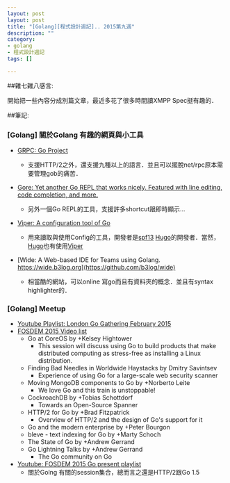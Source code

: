 ```yaml
---
layout: post
layout: post
title: "[Golang][程式設計週記].. 2015第九週"
description: ""
category: 
- golang
- 程式設計週記
tags: []

---
```


##雜七雜八感言:

開始把一些內容分成別篇文章，最近多花了很多時間讀XMPP Spec挺有趣的． 

##筆記:



### [Golang] 關於Golang 有趣的網頁與小工具

- [GRPC: Go Project](https://github.com/grpc/grpc-go)
    - 支援HTTP/2之外，還支援九種以上的語言．並且可以擺脫net/rpc原本需要管理gob的痛苦．
- [Gore: Yet another Go REPL that works nicely. Featured with line editing, code completion, and more.](https://github.com/motemen/gore)
    - 另外一個Go REPL的工具，支援許多shortcut跟即時顯示...
- [Viper: A configuration tool of Go](http://spf13.com/project/viper)
    - 用來讀取與使用Config的工具，開發者是[spf13](http://spf13.com/) [Hugo](http://spf13.com/project/hugo)的開發者．當然，[Hugo](http://spf13.com/project/hugo)也有使用[Viper](http://spf13.com/project/viper)

- [Wide: A Web-based IDE for Teams using Golang. 
https://wide.b3log.org](https://github.com/b3log/wide)
    - 相當酷的網站，可以online 寫go而且有資料夾的概念．並且有syntax highlighter的．

### [Golang] Meetup

- [Youtube Playlist: London Go Gathering February 2015](https://www.youtube.com/playlist?list=PLtLJO5JKE5YCZYDAt8-uyJbVgq1FIUpVM)
- [FOSDEM 2015 Video list](http://video.fosdem.org/2015/devroom-go/)
    - Go at CoreOS by +Kelsey Hightower​​
        - This session will discuss using Go to build products that make distributed computing as stress-free as installing a Linux distribution.
    - Finding Bad Needles in Worldwide Haystacks by Dmitry Savintsev
        - Experience of using Go for a large-scale web security scanner
    - Moving MongoDB components to Go by +Norberto Leite​​ 
        - We love Go and this train is unstoppable!  
    - CockroachDB by +Tobias Schottdorf​​  
        - Towards an Open-Source Spanner	
    - HTTP/2 for Go by +Brad Fitzpatrick​​ 
        - Overview of HTTP/2 and the design of Go's support for it
    - Go and the modern enterprise by +Peter Bourgon​​ 
    - bleve - text indexing for Go by +Marty Schoch​​ 
    - The State of Go by +Andrew Gerrand​​ 
    - Go Lightning Talks by +Andrew Gerrand​​ 
        - The Go community on Go﻿
- [Youtube: FOSDEM 2015 Go present playlist](https://www.youtube.com/playlist?list=PLtLJO5JKE5YDK74RZm67xfwaDgeCj7oqb)
    - 關於Golng 有關的session集合，總而言之還是HTTP/2跟Go 1.5    
        

